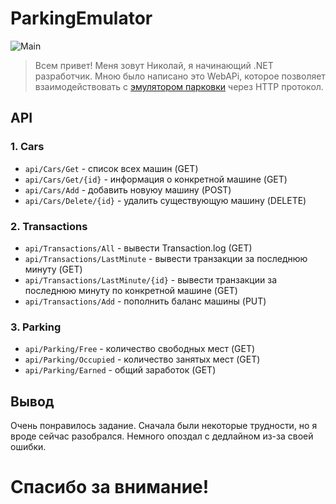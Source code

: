 # ParkingEmulator
![Main](https://cs8.pikabu.ru/images/big_size_comm/2016-04_4/1461079999170513586.jpg)
>Всем привет! Меня зовут Николай, я начинающий .NET разработчик. Мною было написано это WebAPi, которое позволяет взаимодействовать с [эмулятором парковки](https://github.com/NeverN1ght/ParkingEmulator) через HTTP протокол.

## API
### 1. Cars
* `api/Cars/Get` - список всех машин (GET)
* `api/Cars/Get/{id}` - информация о конкретной машине (GET)
* `api/Cars/Add` - добавить новуюу машину (POST)
* `api/Cars/Delete/{id}` - удалить существующую машину (DELETE)

### 2. Transactions
* `api/Transactions/All` - вывести Transaction.log (GET)
* `api/Transactions/LastMinute` - вывести транзакции за последнюю минуту (GET)
* `api/Transactions/LastMinute/{id}` - вывести транзакции за последнюю минуту по конкретной машине (GET)
* `api/Transactions/Add` - пополнить баланс машины (PUT)

### 3. Parking
* `api/Parking/Free` - количество свободных мест (GET)
* `api/Parking/Occupied` - количество занятых мест (GET)
* `api/Parking/Earned` - общий заработок (GET)

## Вывод
Очень понравилось задание. Сначала были некоторые трудности, но я вроде сейчас разобрался. Немного опоздал с дедлайном из-за своей ошибки. 

# Спасибо за внимание!


